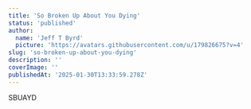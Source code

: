 ```yaml
---
title: 'So Broken Up About You Dying'
status: 'published'
author:
  name: 'Jeff T Byrd'
  picture: 'https://avatars.githubusercontent.com/u/179826675?v=4'
slug: 'so-broken-up-about-you-dying'
description: ''
coverImage: ''
publishedAt: '2025-01-30T13:33:59.278Z'
---
```


SBUAYD